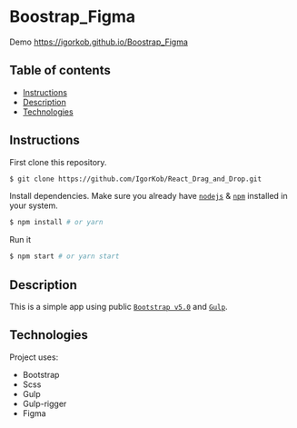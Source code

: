 # Boostrap_Figma

Demo
https://igorkob.github.io/Boostrap_Figma

## Table of contents
* [Instructions](#Instructions)
* [Description](#Description)
* [Technologies](#Technologies)


## Instructions

First clone this repository.
```bash
$ git clone https://github.com/IgorKob/React_Drag_and_Drop.git
```

Install dependencies. Make sure you already have [`nodejs`](https://nodejs.org/en/) & [`npm`](https://www.npmjs.com/) installed in your system.
```bash
$ npm install # or yarn
```

Run it
```bash
$ npm start # or yarn start
```

## Description
This is a simple app using public [`Bootstrap v5.0`](https://getbootstrap.com/docs/5.0/getting-started/introduction/) and [`Gulp`](https://gulpjs.com/).

## Technologies
Project uses:
* Bootstrap
* Scss
* Gulp
* Gulp-rigger
* Figma